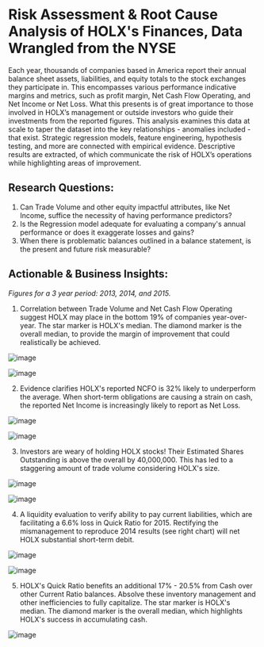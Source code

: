 # Risk Assessment & Root Cause Analysis of HOLX's Finances, Data Wrangled from the NYSE
Each year, thousands of companies based in America report their annual balance sheet assets, liabilities, and equity totals to the stock exchanges they participate in. This encompasses various performance indicative margins and metrics, such as profit margin, Net Cash Flow Operating, and Net Income or Net Loss. What this presents is of great importance to those involved in HOLX’s management or outside investors who guide their investments from the reported figures. This analysis examines this data at scale to taper the dataset into the key relationships - anomalies included - that exist. Strategic regression models, feature engineering, hypothesis testing, and more are connected with empirical evidence. Descriptive results are extracted, of which communicate the risk of HOLX’s operations while highlighting areas of improvement.

## Research Questions:
1. Can Trade Volume and other equity impactful attributes, like Net Income, suffice the necessity of having performance predictors?
2. Is the Regression model adequate for evaluating a company's annual performance or does it exaggerate losses and gains?
3. When there is problematic balances outlined in a balance statement, is the present and future risk measurable?

## Actionable & Business Insights:
*Figures for a 3 year period: 2013, 2014, and 2015.*
1. Correlation between Trade Volume and Net Cash Flow Operating suggest HOLX may place in the bottom 19% of companies year-over-year. The star marker is HOLX's median. The diamond marker is the overall median, to provide the margin of improvement that could realistically be achieved.

![image](https://github.com/kinsiv/RiskAssessment_RootCause_Finances/assets/89998643/3765d0ea-14a7-447e-8c41-8e8dc6c1dfe1)


![image](https://github.com/kinsiv/ProsperLoans_Analysis/assets/89998643/2ae8ad63-a12e-40d9-9d18-b593d13c7f01)

2. Evidence clarifies HOLX's reported NCFO is 32% likely to underperform the average. When short-term obligations are causing a strain on cash, the reported Net Income is increasingly likely to report as Net Loss.

![image](https://github.com/kinsiv/RiskAssessment_RootCause_Finances/assets/89998643/d170a199-5cb1-4562-b44e-cffafc8171f5)


![image](https://github.com/kinsiv/ProsperLoans_Analysis/assets/89998643/2ae8ad63-a12e-40d9-9d18-b593d13c7f01)

3. Investors are weary of holding HOLX stocks! Their Estimated Shares Outstanding is above the overall by 40,000,000. This has led to a staggering amount of trade volume considering HOLX's size.

![image](https://github.com/kinsiv/RiskAssessment_RootCause_Finances/assets/89998643/b1e50ca3-905a-4891-a04b-53977750c485)


![image](https://github.com/kinsiv/ProsperLoans_Analysis/assets/89998643/2ae8ad63-a12e-40d9-9d18-b593d13c7f01)

4. A liquidity evaluation to verify ability to pay current liabilities, which are facilitating a 6.6% loss in Quick Ratio for 2015. Rectifying the mismanagement to reproduce 2014 results (see right chart) will net HOLX substantial short-term debit.

![image](https://github.com/kinsiv/RiskAssessment_RootCause_Finances/assets/89998643/73c7ce17-cb21-4d43-955f-954940f2fbfd)


![image](https://github.com/kinsiv/ProsperLoans_Analysis/assets/89998643/2ae8ad63-a12e-40d9-9d18-b593d13c7f01)

5. HOLX's Quick Ratio benefits an additional 17% - 20.5% from Cash over other Current Ratio balances. Absolve these inventory management and other inefficiencies to fully capitalize. The star marker is HOLX's median. The diamond marker is the overall median, which highlights HOLX's success in accumulating cash.

![image](https://github.com/kinsiv/RiskAssessment_RootCause_Finances/assets/89998643/f2af5b45-6e99-4085-ade7-9364c00148a9)
